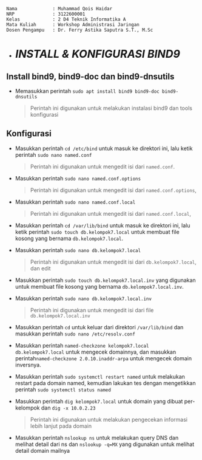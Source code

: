     Nama		     : Muhammad Qois Haidar
    NRP		         : 3122600001
    Kelas		     : 2 D4 Teknik Informatika A
    Mata Kuliah	     : Workshop Administrasi Jaringan
    Dosen Pengampu   : Dr. Ferry Astika Saputra S.T., M.Sc
    

- # _INSTALL & KONFIGURASI BIND9_

## Install bind9, bind9-doc dan bind9-dnsutils 

  - Memasukkan perintah `sudo apt install bind9 bind9-doc bind9-dnsutils`
    >Perintah ini digunakan untuk melakukan instalasi bind9 dan tools konfigurasi

## Konfigurasi

  - Masukkan perintah `cd /etc/bind` untuk masuk ke direktori ini, lalu ketik perintah  `sudo nano named.conf`
    >Perintah ini digunakan untuk mengedit isi dari `named.conf`. 
  

  - Masukkan perintah `sudo nano named.conf.options`
    > Perintah ini digunakan untuk mengedit isi dari `named.conf.options`, 

  - Masukkan perintah `sudo nano named.conf.local`
    >Perintah ini digunakan untuk mengedit isi dari `named.conf.local`, 

  - Masukkan perintah `cd /var/lib/bind` untuk masuk ke direktori ini, lalu ketik perintah `sudo touch db.kelompok7.local` untuk membuat file kosong yang bernama `db.kelompok7.local`.

  - Masukkan  perintah `sudo nano db.kelompok7.local` 
    >Perintah ini digunakan untuk mengedit isi dari `db.kelompok7.local`, dan edit

  - Masukkan perintah `sudo touch db.kelompok7.local.inv` yang digunakan untuk membuat file kosong yang bernama `db.kelompok7.local.inv`.
  
  - Masukkan perintah `sudo nano db.kelompok7.local.inv`
    >Perintah ini digunakan untuk mengedit isi dari file `db.kelompok7.local.inv`

  - Masukkan perintah `cd` untuk keluar dari direktori `/var/lib/bind` dan masukkan perintah `sudo nano /etc/resolv.conf` 

  - Masukkan perintah `named-checkzone kelompok7.local db.kelompok7.local` untuk mengecek domainnya, dan masukkan perintah`named-checkzone 2.0.10.inaddr-arpa` untuk mengecek domain inversnya.
  


  - Masukkan perintah `sudo systemctl restart named` untuk melakukan restart pada domain named, kemudian lakukan tes dengan mengetikkan perintah `sudo systemctl status named`
   

  - Masukkan perintah `dig kelompok7.local` untuk domain yang dibuat per-kelompok dan `dig -x 10.0.2.23`
    >Perintah ini digunakan untuk melakukan pengecekan informasi lebih lanjut pada domain
  - Masukkan perintah `nslookup ns` untuk melakukan query DNS dan melihat detail dari ns dan `nslookup -q=MX` yang digunakan untuk melihat detail domain mailnya
